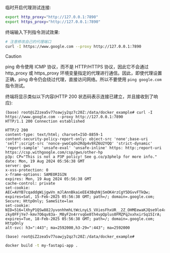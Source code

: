 临时开启代理测试连接:

```bash
export http_proxy="http://127.0.0.1:7890"
export https_proxy="http://127.0.0.1:7890"
```

终端输入下列指令测试效果:

```bash
# 注意修改自己的代理端口
curl -I https://www.google.com --proxy http://127.0.0.1:7890
```

> [!CAUTION]
> ping 命令使用 ICMP 协议，而不是 HTTP/HTTPS 协议，因此它不会通过 http_proxy 或 https_proxy 环境变量指定的代理进行通信。因此，即使代理设置正确，ping 命令仍会绕过代理，直接访问网络。所以不要使用 `ping google.com` 指令测试。

终端将显示类似以下内容(HTTP 200 状态码表示连接已建立，并且接收到了响应):

```log
(base) root@iZ2zea5v77oawjy2qz7c20Z:/data/docker_example# curl -I https://www.google.com --proxy http://127.0.0.1:7890
HTTP/1.1 200 Connection established

HTTP/2 200 
content-type: text/html; charset=ISO-8859-1
content-security-policy-report-only: object-src 'none';base-uri 'self';script-src 'nonce-ywoCqdn2Rdp4v9XZ6U2YQQ' 'strict-dynamic' 'report-sample' 'unsafe-eval' 'unsafe-inline' https: http:;report-uri https://csp.withgoogle.com/csp/gws/other-hp
p3p: CP="This is not a P3P policy! See g.co/p3phelp for more info."
date: Mon, 19 Aug 2024 05:56:38 GMT
server: gws
x-xss-protection: 0
x-frame-options: SAMEORIGIN
expires: Mon, 19 Aug 2024 05:56:38 GMT
cache-control: private
set-cookie: AEC=AVYB7cqaddgWijgwVn_mJlAnnBkaieEE43BqhNjSmOK4rzCgY5DGvvFTkQw; expires=Sat, 15-Feb-2025 05:56:38 GMT; path=/; domain=.google.com; Secure; HttpOnly; SameSite=lax
set-cookie: NID=516=lXhyP1QSw882JyvonhhmhLtWcLnyL5_VXiesFhxUR__2Z_OHMEewaKJQse9le4rua6taDROomc66wlktfu8b6mUrJ720OXa1cHbF_tmtng04GwhRs-zky0FFjYe7-kmv7O6qv83a-_M8yF2n4rrvqGe8th4vpQplus0FMZPqJxxhxirSq15IrA; expires=Tue, 18-Feb-2025 05:56:38 GMT; path=/; domain=.google.com; HttpOnly
alt-svc: h3=":443"; ma=2592000,h3-29=":443"; ma=2592000

(base) root@iZ2zea5v77oawjy2qz7c20Z:/data/docker_example#
```

```bash
docker build -t my-fastapi-app .
```